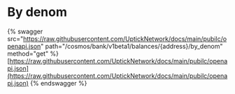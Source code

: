 # By denom

{% swagger src="https://raw.githubusercontent.com/UptickNetwork/docs/main/pubilc/openapi.json" path="/cosmos/bank/v1beta1/balances/{address}/by_denom" method="get" %}
[https://raw.githubusercontent.com/UptickNetwork/docs/main/pubilc/openapi.json](https://raw.githubusercontent.com/UptickNetwork/docs/main/pubilc/openapi.json)
{% endswagger %}
